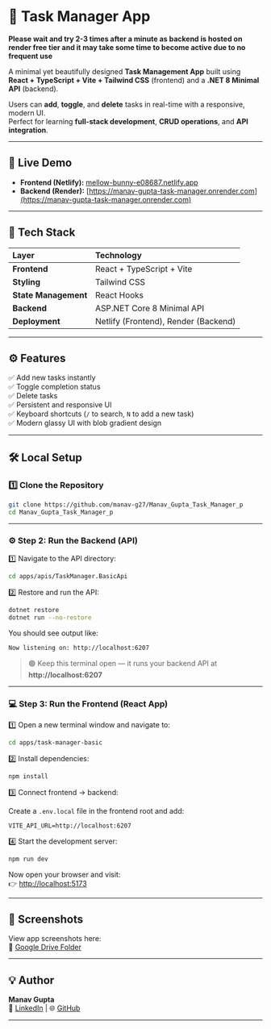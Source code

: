 # 📝 Task Manager App

**Please wait and try 2-3 times after a minute as backend is hosted on render free tier and it may take some time to become active due to no frequent use**

A minimal yet beautifully designed **Task Management App** built using  
**React + TypeScript + Vite + Tailwind CSS** (frontend) and a **.NET 8 Minimal API** (backend).

Users can **add**, **toggle**, and **delete** tasks in real-time with a responsive, modern UI.  
Perfect for learning **full-stack development**, **CRUD operations**, and **API integration**.

---

## 🚀 Live Demo

- **Frontend (Netlify):** [mellow-bunny-e08687.netlify.app](https://mellow-bunny-e08687.netlify.app)  
- **Backend (Render):** [https://manav-gupta-task-manager.onrender.com](https://manav-gupta-task-manager.onrender.com)

---

## 🧩 Tech Stack

| Layer | Technology |
|:--|:--|
| **Frontend** | React + TypeScript + Vite |
| **Styling** | Tailwind CSS |
| **State Management** | React Hooks |
| **Backend** | ASP.NET Core 8 Minimal API |
| **Deployment** | Netlify (Frontend), Render (Backend) |

---

## ⚙️ Features

✅ Add new tasks instantly  
✅ Toggle completion status  
✅ Delete tasks  
✅ Persistent and responsive UI  
✅ Keyboard shortcuts (`/` to search, `N` to add a new task)  
✅ Modern glassy UI with blob gradient design  

---

## 🛠️ Local Setup

### 1️⃣ Clone the Repository
```bash
git clone https://github.com/manav-g27/Manav_Gupta_Task_Manager_p
cd Manav_Gupta_Task_Manager_p
```

---

### ⚙️ Step 2: Run the Backend (API)

1️⃣ Navigate to the API directory:
```bash
cd apps/apis/TaskManager.BasicApi
```

2️⃣ Restore and run the API:
```bash
dotnet restore
dotnet run --no-restore
```

You should see output like:
```
Now listening on: http://localhost:6207
```

> 🟢 Keep this terminal open — it runs your backend API at  
> **http://localhost:6207**

---

### 💻 Step 3: Run the Frontend (React App)

1️⃣ Open a new terminal window and navigate to:
```bash
cd apps/task-manager-basic
```

2️⃣ Install dependencies:
```bash
npm install
```

3️⃣ Connect frontend → backend:

Create a `.env.local` file in the frontend root and add:
```env
VITE_API_URL=http://localhost:6207
```

4️⃣ Start the development server:
```bash
npm run dev
```

Now open your browser and visit:  
👉 [http://localhost:5173](http://localhost:5173)

---

## 📸 Screenshots

View app screenshots here:  
🔗 [Google Drive Folder](https://drive.google.com/drive/folders/1ZAwUsUIetDsIbWIQu00IuIB6tkQkz_Yf?usp=drive_link)

---

## 💡 Author

**Manav Gupta**  
📧 [LinkedIn](https://www.linkedin.com/in/manav-gupta-27) | 🌐 [GitHub](https://github.com/manav-g27)

---



